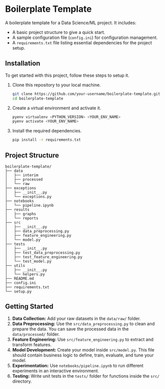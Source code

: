 # Boilerplate Template

A boilerplate template for a Data Science/ML project. It includes:
* A basic project structure to give a quick start.
* A sample configuration file (`config.ini`) for configuration management.
* A `requirements.txt` file listing essential dependencies for the project setup.

## Installation

To get started with this project, follow these steps to setup it.

1. Clone this repository to your local machine.

   ```bash
   git clone https://github.com/your-username/boilerplate-template.git
   cd boilerplate-template
   ```

2. Create a virtual environment and activate it.

   ```bash
   pyenv virtualenv <PYTHON_VERSION> <YOUR_ENV_NAME>
   pyenv activate <YOUR_ENV_NAME>
   ```

3. Install the required dependencies.

   ```bash
   pip install -r requirements.txt
   ```
   
## Project Structure
```
boilerplate-template/
├── data
│   ├── interim
│   ├── processed
│   └── raw
├── exceptions
│   ├── __init__.py
│   └── exceptions.py
├── notebooks
│   └── pipeline.ipynb
├── results
│   ├── graphs
│   └── reports
├── src
│   ├── __init__.py
│   ├── data_preprocessing.py
│   ├── feature_engineering.py
│   └── model.py
├── tests
│   ├── __init__.py
│   ├── test_data_preprocessing.py
│   ├── test_feature_engineering.py
│   └── test_model.py
├── utils
│   ├── __init__.py
│   └── helpers.py
├── README.md
├── config.ini
├── requirements.txt
└── setup.py
```

## Getting Started

1. **Data Collection:** Add your raw datasets in the `data/raw/` folder.
2. **Data Preprocessing:** Use the `src/data_preprocessing.py` to clean and prepare the data. You can save the processed data in the `data/processed/` folder.
3. **Feature Engineering:** Use `src/feature_engineering.py` to extract and transform features.
4. **Model Development:** Create your model inside `src/model.py`. This file should contain business logic to define, train, evaluate, and tune your model.
5. **Experimentation:** Use `notebooks/pipeline.ipynb` to run different experiments in an interactive environment.
6. **Testing:** Write unit tests in the `tests/` folder for functions inside the `src/` directory.
